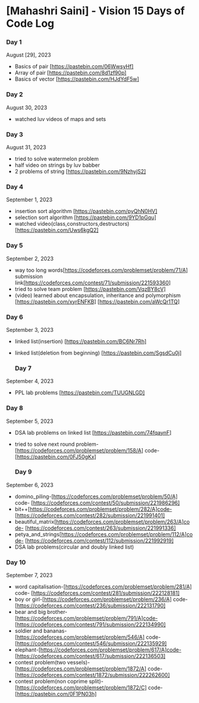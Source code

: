 # [Mahashri Saini] - Vision 15 Days of Code Log

### Day 1

August [29], 2023

- Basics of pair
  [https://pastebin.com/06WwsyHf]
- Array of pair
  [https://pastebin.com/8d1zf90p]
- Basics of vector
   [https://pastebin.com/HJdYdF5w]


 ### Day 2

August 30, 2023

- watched luv videos of maps and sets
  

 ### Day 3

August 31, 2023

- tried to solve watermelon problem
- half video on strings by luv babber
- 2 problems of string
   [https://pastebin.com/9NzhyjS2]


### Day 4

September 1, 2023

- insertion sort algorithm
  [https://pastebin.com/pyQhN0HV]
- selection sort algorithm
  [https://pastebin.com/9YD1pGqu]
- watched video(class,constructors,destructors)
   [https://pastebin.com/Uws6kgQ2]


 ### Day 5

September 2, 2023

- way too long words[https://codeforces.com/problemset/problem/71/A]
  submission link[https://codeforces.com/contest/71/submission/221593360]
- tried to solve team problem
  [https://pastebin.com/VqzBY8cV]
- (video) learned about encapsulation, inheritance and polymorphism
   [https://pastebin.com/xyrENFKB]
   [https://pastebin.com/aWcQr1TQ]


### Day 6

September 3, 2023

- linked list(insertion)
  [https://pastebin.com/BC6Nr7Rh]
- linked list(deletion from beginning)
  [https://pastebin.com/SgsdCu0j]



  ### Day 7

September 4, 2023

- PPL lab problems
  [https://pastebin.com/TUUGNLGD]


### Day 8

September 5, 2023

- DSA lab problems on linked list
  [https://pastebin.com/74fqaynF]
- tried to solve next round problem- [https://codeforces.com/problemset/problem/158/A]
  code-[https://pastebin.com/0FJ50gKx]


  ### Day 9

September 6, 2023

- domino_piling-[https://codeforces.com/problemset/problem/50/A] code-
  [https://codeforces.com/contest/50/submission/221986296]
- bit++[https://codeforces.com/problemset/problem/282/A]code-
  [https://codeforces.com/contest/282/submission/221991401]
- beautiful_matrix[https://codeforces.com/problemset/problem/263/A]code-
   [https://codeforces.com/contest/263/submission/221991336]
- petya_and_strings[https://codeforces.com/problemset/problem/112/A]code-
   [https://codeforces.com/contest/112/submission/221992919]
- DSA lab problems(circular and doubly linked list)


### Day 10

September 7, 2023

- word capitalisation-[https://codeforces.com/problemset/problem/281/A] code-
  [https://codeforces.com/contest/281/submission/222128181]
- boy or girl-[https://codeforces.com/problemset/problem/236/A] code-
  [https://codeforces.com/contest/236/submission/222131790]
- bear and big brother-[https://codeforces.com/problemset/problem/791/A]code-
   [https://codeforces.com/contest/791/submission/222134990]
- soldier and bananas-[https://codeforces.com/problemset/problem/546/A] code-
   [https://codeforces.com/contest/546/submission/222135929]
- elephant-[https://codeforces.com/problemset/problem/617/A]code-
   [https://codeforces.com/contest/617/submission/222136503]
- contest problem(two vessels)-[https://codeforces.com/problemset/problem/1872/A] code- 
  [https://codeforces.com/contest/1872/submission/222262600]
- contest problem(non coprime split)-[https://codeforces.com/problemset/problem/1872/C] code- 
  [https://pastebin.com/0F1PN03h]